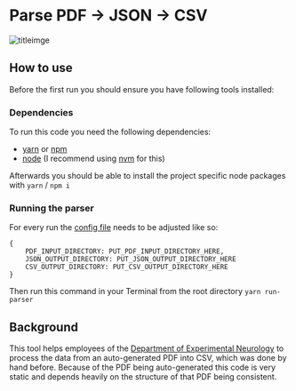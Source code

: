 # Parse PDF -> JSON -> CSV
![titleimge](https://user-images.githubusercontent.com/34210193/149134610-bdd6f822-a897-4986-877a-6c27522b03cd.jpg)

## How to use

Before the first run you should ensure you have following tools installed:

### Dependencies

To run this code you need the following dependencies:

- [yarn](https://www.npmjs.com/package/yarn) or [npm](npmjs.com)
- [node](https://nodejs.org/en/) (I recommend using [nvm](https://github.com/nvm-sh/nvm) for this)

Afterwards you should be able to install the project specific node packages with `yarn` / `npm i`

### Running the parser

For every run the [config file](./src/config.js) needs to be adjusted like so:

```
{
    PDF_INPUT_DIRECTORY: PUT_PDF_INPUT_DIRECTORY_HERE,
    JSON_OUTPUT_DIRECTORY: PUT_JSON_OUTPUT_DIRECTORY_HERE
    CSV_OUTPUT_DIRECTORY: PUT_CSV_OUTPUT_DIRECTORY_HERE
}
```

Then run this command in your Terminal from the root directory
`yarn run-parser`

## Background

This tool helps employees of the [Department of Experimental Neurology](https://expneuro.charite.de/en/) to process the data from an auto-generated PDF into CSV, which was done by hand before. Because of the PDF being auto-generated this code is very static and depends heavily on the structure of that PDF being consistent.
